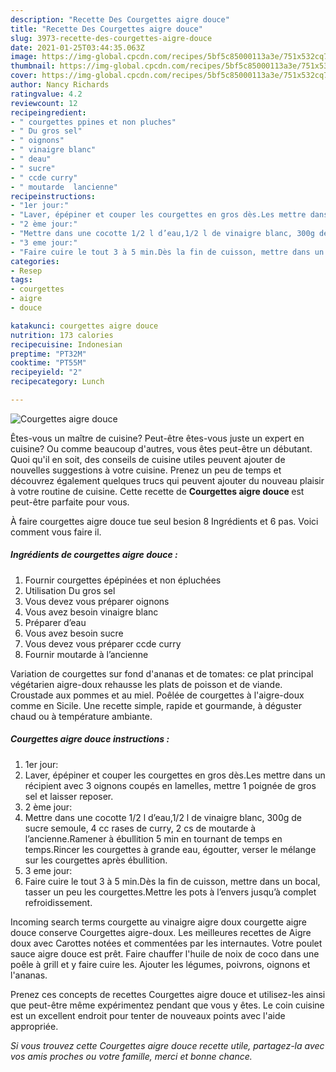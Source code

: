 ```yaml
---
description: "Recette Des Courgettes aigre douce"
title: "Recette Des Courgettes aigre douce"
slug: 3973-recette-des-courgettes-aigre-douce
date: 2021-01-25T03:44:35.063Z
image: https://img-global.cpcdn.com/recipes/5bf5c85000113a3e/751x532cq70/courgettes-aigre-douce-photo-principale-de-la-recette.jpg
thumbnail: https://img-global.cpcdn.com/recipes/5bf5c85000113a3e/751x532cq70/courgettes-aigre-douce-photo-principale-de-la-recette.jpg
cover: https://img-global.cpcdn.com/recipes/5bf5c85000113a3e/751x532cq70/courgettes-aigre-douce-photo-principale-de-la-recette.jpg
author: Nancy Richards
ratingvalue: 4.2
reviewcount: 12
recipeingredient:
- " courgettes ppines et non pluches"
- " Du gros sel"
- " oignons"
- " vinaigre blanc"
- " deau"
- " sucre"
- " ccde curry"
- " moutarde  lancienne"
recipeinstructions:
- "1er jour:"
- "Laver, épépiner et couper les courgettes en gros dès.Les mettre dans un récipient avec 3 oignons coupés en lamelles, mettre 1 poignée de gros sel et laisser reposer."
- "2 ème jour:"
- "Mettre dans une cocotte 1/2 l d’eau,1/2 l de vinaigre blanc, 300g de sucre semoule, 4 cc rases de curry, 2 cs de moutarde à l’ancienne.Ramener à ébullition 5 min en tournant de temps en temps.Rincer les courgettes à grande eau, égoutter, verser le mélange sur les courgettes après ébullition."
- "3 eme jour:"
- "Faire cuire le tout 3 à 5 min.Dès la fin de cuisson, mettre dans un bocal, tasser un peu les courgettes.Mettre les pots à l’envers jusqu’à complet refroidissement."
categories:
- Resep
tags:
- courgettes
- aigre
- douce

katakunci: courgettes aigre douce 
nutrition: 173 calories
recipecuisine: Indonesian
preptime: "PT32M"
cooktime: "PT55M"
recipeyield: "2"
recipecategory: Lunch

---
```



![Courgettes aigre douce](https://img-global.cpcdn.com/recipes/5bf5c85000113a3e/751x532cq70/courgettes-aigre-douce-photo-principale-de-la-recette.jpg)

Êtes-vous un maître de cuisine? Peut-être êtes-vous juste un expert en cuisine? Ou comme beaucoup d'autres, vous êtes peut-être un débutant. Quoi qu'il en soit, des conseils de cuisine utiles peuvent ajouter de nouvelles suggestions à votre cuisine. Prenez un peu de temps et découvrez également quelques trucs qui peuvent ajouter du nouveau plaisir à votre routine de cuisine. Cette recette de <strong> Courgettes aigre douce </strong> est peut-être parfaite pour vous.

<!--inarticleads1-->

À faire courgettes aigre douce tue seul besion 8 Ingrédients et 6 pas. Voici comment vous faire il.

##### Ingrédients de courgettes aigre douce :

1. Fournir  courgettes épépinées et non épluchées
1. Utilisation  Du gros sel
1. Vous devez vous préparer  oignons
1. Vous avez besoin  vinaigre blanc
1. Préparer  d’eau
1. Vous avez besoin  sucre
1. Vous devez vous préparer  ccde curry
1. Fournir  moutarde à l’ancienne


Variation de courgettes sur fond d&#39;ananas et de tomates: ce plat principal végétarien aigre-doux rehausse les plats de poisson et de viande. Croustade aux pommes et au miel. Poêlée de courgettes à l&#39;aigre-doux comme en Sicile. Une recette simple, rapide et gourmande, à déguster chaud ou à température ambiante. 

<!--inarticleads2-->

##### Courgettes aigre douce instructions :

1. 1er jour:
1. Laver, épépiner et couper les courgettes en gros dès.Les mettre dans un récipient avec 3 oignons coupés en lamelles, mettre 1 poignée de gros sel et laisser reposer.
1. 2 ème jour:
1. Mettre dans une cocotte 1/2 l d’eau,1/2 l de vinaigre blanc, 300g de sucre semoule, 4 cc rases de curry, 2 cs de moutarde à l’ancienne.Ramener à ébullition 5 min en tournant de temps en temps.Rincer les courgettes à grande eau, égoutter, verser le mélange sur les courgettes après ébullition.
1. 3 eme jour:
1. Faire cuire le tout 3 à 5 min.Dès la fin de cuisson, mettre dans un bocal, tasser un peu les courgettes.Mettre les pots à l’envers jusqu’à complet refroidissement.


Incoming search terms courgette au vinaigre aigre doux courgette aigre douce conserve Courgettes aigre-doux. Les meilleures recettes de Aigre doux avec Carottes notées et commentées par les internautes. Votre poulet sauce aigre douce est prêt. Faire chauffer l&#39;huile de noix de coco dans une poêle à grill et y faire cuire les. Ajouter les légumes, poivrons, oignons et l&#39;ananas. 

<!--inarticleads1-->

<p>
Prenez ces concepts de recettes Courgettes aigre douce et utilisez-les ainsi que peut-être même expérimentez pendant que vous y êtes. Le coin cuisine est un excellent endroit pour tenter de nouveaux points avec l'aide appropriée.
</p>

<p>
<i>Si vous trouvez cette Courgettes aigre douce recette utile, partagez-la avec vos amis proches ou votre famille, merci et bonne chance.</i>
</p>
